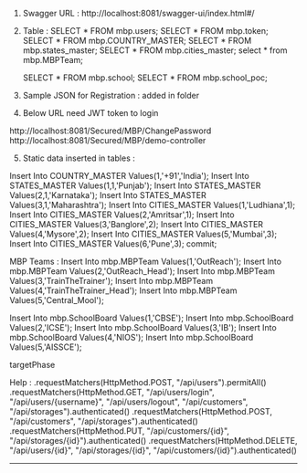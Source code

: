 1) Swagger URL :
   http://localhost:8081/swagger-ui/index.html#/

2) Table :
   SELECT * FROM mbp.users;
   SELECT * FROM mbp.token;
   SELECT * FROM mbp.COUNTRY_MASTER;
   SELECT * FROM mbp.states_master;
   SELECT * FROM mbp.cities_master;
   select * from mbp.MBPTeam;

   SELECT * FROM mbp.school;
   SELECT * FROM mbp.school_poc;

3) Sample JSON for Registration : added in folder  
4) Below URL need JWT token to login 

http://localhost:8081/Secured/MBP/ChangePassword
http://localhost:8081/Secured/MBP/demo-controller

5) Static data inserted in tables :

Insert Into COUNTRY_MASTER Values(1,'+91','India');
Insert Into STATES_MASTER Values(1,1,'Punjab');
Insert Into STATES_MASTER Values(2,1,'Karnataka');
Insert Into STATES_MASTER Values(3,1,'Maharashtra');
Insert Into CITIES_MASTER Values(1,'Ludhiana',1);
Insert Into CITIES_MASTER Values(2,'Amritsar',1);
Insert Into CITIES_MASTER Values(3,'Banglore',2);
Insert Into CITIES_MASTER Values(4,'Mysore',2);
Insert Into CITIES_MASTER Values(5,'Mumbai',3);
Insert Into CITIES_MASTER Values(6,'Pune',3);
commit;

MBP Teams :
Insert Into mbp.MBPTeam Values(1,'OutReach');
Insert Into mbp.MBPTeam Values(2,'OutReach_Head');
Insert Into mbp.MBPTeam Values(3,'TrainTheTrainer');
Insert Into mbp.MBPTeam Values(4,'TrainTheTrainer_Head');
Insert Into mbp.MBPTeam Values(5,'Central_Mool');

Insert Into mbp.SchoolBoard Values(1,'CBSE');
Insert Into mbp.SchoolBoard Values(2,'ICSE');
Insert Into mbp.SchoolBoard Values(3,'IB');
Insert Into mbp.SchoolBoard Values(4,'NIOS');
Insert Into mbp.SchoolBoard Values(5,'AISSCE');

targetPhase


Help :
.requestMatchers(HttpMethod.POST, "/api/users").permitAll()
.requestMatchers(HttpMethod.GET, "/api/users/login", "/api/users/{username}", "/api/users/logout", "/api/customers", "/api/storages").authenticated()
.requestMatchers(HttpMethod.POST, "/api/customers", "/api/storages").authenticated()
.requestMatchers(HttpMethod.PUT, "/api/customers/{id}", "/api/storages/{id}").authenticated()
.requestMatchers(HttpMethod.DELETE, "/api/users/{id}", "/api/storages/{id}", "/api/customers/{id}").authenticated()

---
